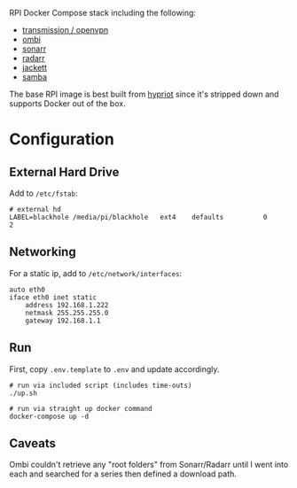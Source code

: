 RPI Docker Compose stack including the following:

- [transmission / openvpn](https://github.com/haugene/docker-transmission-openvpn)
- [ombi](https://github.com/tidusjar/Ombi)
- [sonarr](https://github.com/Sonarr/Sonarr)
- [radarr](https://github.com/Radarr/Radarr)
- [jackett](https://github.com/Jackett/Jackett)
- [samba](https://github.com/dperson/samba)
	
The base RPI image is best built from [hypriot](https://blog.hypriot.com/downloads/) since it's stripped down and supports Docker out of the box.

# Configuration

## External Hard Drive

Add to `/etc/fstab`:

	# external hd
	LABEL=blackhole /media/pi/blackhole   ext4    defaults          0       2

## Networking

For a static ip, add to `/etc/network/interfaces`:

	auto eth0
	iface eth0 inet static
	    address 192.168.1.222
	    netmask 255.255.255.0
	    gateway 192.168.1.1

## Run

First, copy `.env.template` to `.env` and update accordingly.

    # run via included script (includes time-outs)
    ./up.sh

    # run via straight up docker command
    docker-compose up -d

## Caveats

Ombi couldn't retrieve any "root folders" from Sonarr/Radarr until I went into each and searched for a series then defined a download path.
